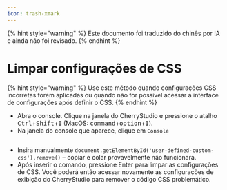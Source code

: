 ```yaml
---
icon: trash-xmark
---
```


{% hint style="warning" %}
Este documento foi traduzido do chinês por IA e ainda não foi revisado.
{% endhint %}

# Limpar configurações de CSS

{% hint style="warning" %}
Use este método quando configurações CSS incorretas forem aplicadas ou quando não for possível acessar a interface de configurações após definir o CSS.
{% endhint %}

* Abra o console. Clique na janela do CherryStudio e pressione o atalho <kbd>Ctrl</kbd>+<kbd>Shift</kbd>+<kbd>I</kbd> (MacOS: <kbd>command</kbd>+<kbd>option</kbd>+<kbd>I</kbd>).
* Na janela do console que aparece, clique em `Console`

<figure><img src="../../.gitbook/assets/image (126).png" alt=""><figcaption></figcaption></figure>

* Insira manualmente `document.getElementById('user-defined-custom-css').remove()` – copiar e colar provavelmente não funcionará.
* Após inserir o comando, pressione Enter para limpar as configurações de CSS. Você poderá então acessar novamente as configurações de exibição do CherryStudio para remover o código CSS problemático.